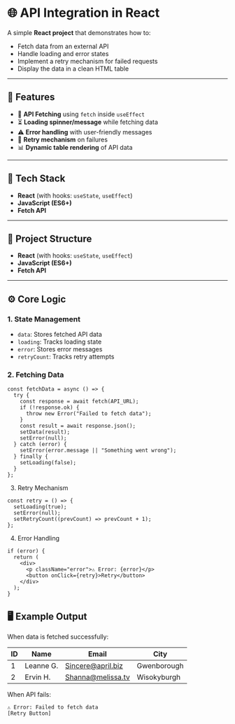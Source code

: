 # 🌐 API Integration in React

A simple **React project** that demonstrates how to:

- Fetch data from an external API
- Handle loading and error states
- Implement a retry mechanism for failed requests
- Display the data in a clean HTML table

---

## 🚀 Features

- 📡 **API Fetching** using `fetch` inside `useEffect`
- ⏳ **Loading spinner/message** while fetching data
- ⚠️ **Error handling** with user-friendly messages
- 🔄 **Retry mechanism** on failures
- 📊 **Dynamic table rendering** of API data

---

## 🧩 Tech Stack

- **React** (with hooks: `useState`, `useEffect`)
- **JavaScript (ES6+)**
- **Fetch API**

---

## 📂 Project Structure

- **React** (with hooks: `useState`, `useEffect`)
- **JavaScript (ES6+)**
- **Fetch API**

---

## ⚙️ Core Logic

### 1. **State Management**

- `data`: Stores fetched API data
- `loading`: Tracks loading state
- `error`: Stores error messages
- `retryCount`: Tracks retry attempts

### 2. **Fetching Data**

```
const fetchData = async () => {
  try {
    const response = await fetch(API_URL);
    if (!response.ok) {
      throw new Error("Failed to fetch data");
    }
    const result = await response.json();
    setData(result);
    setError(null);
  } catch (error) {
    setError(error.message || "Something went wrong");
  } finally {
    setLoading(false);
  }
};
```

3. Retry Mechanism

```
const retry = () => {
  setLoading(true);
  setError(null);
  setRetryCount((prevCount) => prevCount + 1);
};
```

4. Error Handling

```
if (error) {
  return (
    <div>
      <p className="error">⚠️ Error: {error}</p>
      <button onClick={retry}>Retry</button>
    </div>
  );
}
```

## 🖥️ Example Output

When data is fetched successfully:

| ID  | Name      | Email             | City        |
| --- | --------- | ----------------- | ----------- |
| 1   | Leanne G. | Sincere@april.biz | Gwenborough |
| 2   | Ervin H.  | Shanna@melissa.tv | Wisokyburgh |

When API fails:

```
⚠️ Error: Failed to fetch data
[Retry Button]
```
